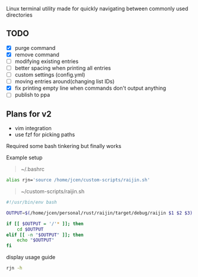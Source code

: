 Linux terminal utility made for quickly navigating between commonly used directories 

## TODO
- [x] purge command
- [x] remove command
- [ ] modifying existing entries
- [ ] better spacing when printing all entries
- [ ] custom settings (config.yml)
- [ ] moving entries around(changing list IDs)
- [x] fix printing empty line when commands don't output anything
- [ ] publish to ppa
## Plans for v2
- vim integration
- use fzf for picking paths

Required some bash tinkering but finally works

Example setup
> ~/.bashrc
```bash
alias rjn='source /home/jcen/custom-scripts/raijin.sh'
```

> ~/custom-scripts/raijin.sh
```bash
#!/usr/bin/env bash

OUTPUT=$(/home/jcen/personal/rust/raijin/target/debug/raijin $1 $2 $3)

if [[ $OUTPUT = '/'* ]]; then
	cd $OUTPUT
elif [[ -n "$OUTPUT" ]]; then
	echo "$OUTPUT"
fi
```

display usage guide
```bash
rjn -h
```
